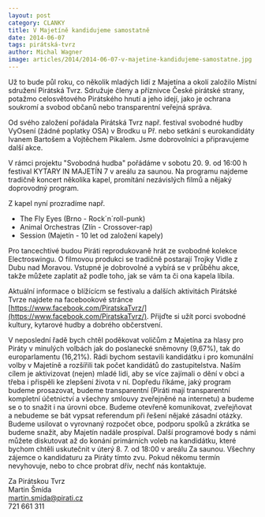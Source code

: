 ```yaml
---
layout: post
category: CLANKY
title: V Majetíně kandidujeme samostatně
date: 2014-06-07
tags: pirátská-tvrz
author: Michal Wagner
image: articles/2014/2014-06-07-v-majetine-kandidujeme-samostatne.jpg   #751x422 pixelu
---
```

Už to bude půl roku, co několik mladých lidí z Majetína a okolí založilo Místní sdružení Pirátská Tvrz. Sdružuje členy a příznivce České pirátské strany, potažmo celosvětového Pirátského hnutí a jeho idejí, jako je ochrana soukromí a svobod občanů nebo transparentní veřejná správa.

Od svého založení pořádala  Pirátská Tvrz např. festival svobodné hudby VyOsení (žádné poplatky OSA) v Brodku u Př. nebo setkání s eurokandidáty Ivanem Bartošem a Vojtěchem Pikalem. Jsme dobrovolníci a připravujeme další akce.

V rámci projektu "Svobodná hudba" pořádáme v sobotu 20. 9. od 16:00 h festival KYTARY IN MAJETÍN 7 v areálu za saunou. Na programu najdeme tradičně koncert několika kapel, promítání nezávislých filmů a nějaký doprovodný program.

Z kapel nyní prozradíme např.

* The Fly Eyes (Brno - Rock´n´roll-punk)
* Animal Orchestras (Zlín - Crossover-rap)
* Session (Majetín - 10 let od založení kapely)

Pro tancechtivé budou Piráti reprodukovaně hrát ze svobodné kolekce Electroswingu. O filmovou produkci se tradičně postarají Trojky Vidle z Dubu nad Moravou. Vstupné je dobrovolné a vybírá se v průběhu akce, takže můžete zaplatit až podle toho, jak se vám ta či ona kapela líbila.

Aktuální informace o blížícícm se festivalu a dalších aktivitách Pirátské Tvrze najdete na facebookové stránce [https://www.facebook.com/PiratskaTvrz/](https://www.facebook.com/PiratskaTvrz/). Přijďte si užít porci svobodné kultury, kytarové hudby a dobrého občerstvení. 

V neposlední řadě bych chtěl poděkovat voličům z Majetína za hlasy pro Piráty v minulých volbách jak do poslanecké sněmovny (9,67%), tak do europarlamentu  (16,21%). Rádi bychom sestavili kandidátku i pro komunální volby v Majetíně a rozšířili tak počet kandidátů do zastupitelstva. Naším cílem je aktivizovat (nejen) mladé lidi, aby se více zajímali o dění v obci a třeba i přispěli ke zlepšení života v ní. Dopředu říkáme, jaký program budeme prosazovat, budeme transparentní (Piráti mají transparentní kompletní účetnictví a všechny smlouvy zveřejněné na internetu) a budeme se o to snažit i na úrovni obce. Budeme otevřeně komunikovat, zveřejňovat a nebudeme se bát vypsat referendum při řešení nějaké zásadní otázky. Budeme usilovat o vyrovnaný rozpočet obce, podporu spolků a zkrátka se budeme snažit, aby Majetín nadále prospíval. Další programové body s námi můžete diskutovat až do konání primárních voleb na kandidátku,  které bychom chtěli uskutečnit v úterý 8. 7. od 18:00 v areálu Za saunou. Všechny zájemce o kandidaturu za Piráty tímto zvu. Pokud někomu termín nevyhovuje, nebo to chce probrat dřív, nechť nás kontaktuje. 

Za Pirátskou Tvrz  
Martin Šmída  
[martin.smida@pirati.cz](mailto:martin.smida@pirati.cz)  
721 661 311
